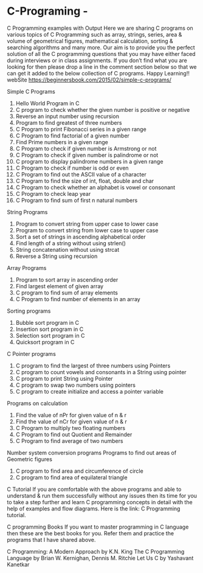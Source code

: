 # C-Programing -
C Programming examples with Output
Here we are sharing C programs on various topics of C Programming such as array, strings, series, area & volume of geometrical figures, mathematical calculation, sorting & searching algorithms and many more. Our aim is to provide you the perfect solution of all the C programming questions that you may have either faced during interviews or in class assignments. If you don’t find what you are looking for then please drop a line in the comment section below so that we can get it added to the below collection of C programs. Happy Learning!!
webSite https://beginnersbook.com/2015/02/simple-c-programs/

Simple C Programs
1. Hello World Program in C
2. C program to check whether the given number is positive or negative
3. Reverse an input number using recursion
4. Program to find greatest of three numbers
5. C Program to print Fibonacci series in a given range
6. C Program to find factorial of a given number
7. Find Prime numbers in a given range
8. C Program to check if given number is Armstrong or not
9. C Program to check if given number is palindrome or not
10. C program to display palindrome numbers in a given range
11. C Program to check if number is odd or even
12. C Program to find out the ASCII value of a character
13. C Program to find the size of int, float, double and char
14. C Program to check whether an alphabet is vowel or consonant
15. C Program to check leap year
16. C Program to find sum of first n natural numbers

String Programs
1. Program to convert string from upper case to lower case
2. Program to convert string from lower case to upper case
3. Sort a set of strings in ascending alphabetical order
4. Find length of a string without using strlen()
5. String concatenation without using strcat
6. Reverse a String using recursion

Array Programs
1. Program to sort array in ascending order
2. Find largest element of given array
3. C program to find sum of array elements
4. C Program to find number of elements in an array

Sorting programs
1. Bubble sort program in C
2. Insertion sort program in C
3. Selection sort program in C
4. Quicksort program in C

C Pointer programs
1. C program to find the largest of three numbers using Pointers
2. C program to count vowels and consonants in a String using pointer
3. C program to print String using Pointer
4. C program to swap two numbers using pointers
5. C program to create initialize and access a pointer variable

Programs on calculation
1. Find the value of nPr for given value of n & r
2. Find the value of nCr for given value of n & r
3. C Program to multiply two floating numbers
4. C Program to find out Quotient and Remainder
5. C Program to find average of two numbers

Number system conversion programs
Programs to find out areas of Geometric figures
1. C program to find area and circumference of circle
2. C program to find area of equilateral triangle

C Tutorial
If you are comfortable with the above programs and able to understand & run them successfully without any issues then its time for you to take a step further and learn C programming concepts in detail with the help of examples and flow diagrams. Here is the link: C Programming tutorial.

C programming Books
If you want to master programming in C language then these are the best books for you. Refer them and practice the programs that I have shared above.

C Programming: A Modern Approach by K.N. King
The C Programming Language by Brian W. Kernighan, Dennis M. Ritchie
Let Us C by Yashavant Kanetkar
